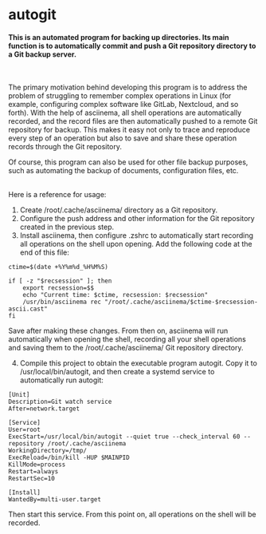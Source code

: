 # autogit

#### This is an automated program for backing up directories. Its main function is to automatically commit and push a Git repository directory to a Git backup server.

<br>

The primary motivation behind developing this program is to address the problem of struggling to remember complex operations in Linux (for example, configuring complex software like GitLab, Nextcloud, and so forth). With the help of asciinema, all shell operations are automatically recorded, and the record files are then automatically pushed to a remote Git repository for backup. This makes it easy not only to trace and reproduce every step of an operation but also to save and share these operation records through the Git repository.

Of course, this program can also be used for other file backup purposes, such as automating the backup of documents, configuration files, etc.
<br>
<br>

Here is a reference for usage:

1. Create /root/.cache/asciinema/ directory as a Git repository.
2. Configure the push address and other information for the Git repository created in the previous step.
3. Install asciinema, then configure .zshrc to automatically start recording all operations on the shell upon opening. Add the following code at the end of this file:

```
ctime=$(date +%Y%m%d_%H%M%S)

if [ -z "$recsession" ]; then
    export recsession=$$
    echo "Current time: $ctime, recsession: $recsession"
    /usr/bin/asciinema rec "/root/.cache/asciinema/$ctime-$recsession-ascii.cast"
fi
```

Save after making these changes. From then on, asciinema will run automatically when opening the shell, recording all your shell operations and saving them to the /root/.cache/asciinema/ Git repository directory.

4. Compile this project to obtain the executable program autogit. Copy it to /usr/local/bin/autogit, and then create a systemd service to automatically run autogit:
```
[Unit]
Description=Git watch service
After=network.target

[Service]
User=root
ExecStart=/usr/local/bin/autogit --quiet true --check_interval 60 --repository /root/.cache/asciinema
WorkingDirectory=/tmp/
ExecReload=/bin/kill -HUP $MAINPID
KillMode=process
Restart=always
RestartSec=10

[Install]
WantedBy=multi-user.target
```

Then start this service. From this point on, all operations on the shell will be recorded.
